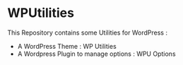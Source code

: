 WPUtilities
===========

This Repository contains some Utilities for WordPress :

* A WordPress Theme : WP Utilities
* A Wordpress Plugin to manage options : WPU Options
